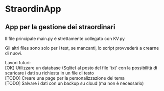 # StraordinApp
## App per la gestione dei straordinari

Il file principale  main.py è strettamente collegato con KV.py

Gli altri files sono solo per i test, se mancanti, lo script provvederà a crearne di nuovi.

Lavori futuri:<br>
[OK] Utilizzare un database (Sqlite) al posto del file 'txt' con la possibilità di scaricare i dati su richiesta in un file di testo<br>
[TODO] Creare una page per la personalizzazione del tema<br>
[TODO] Salvare i dati con un backup su cloud (ma non è necessario)<br>
